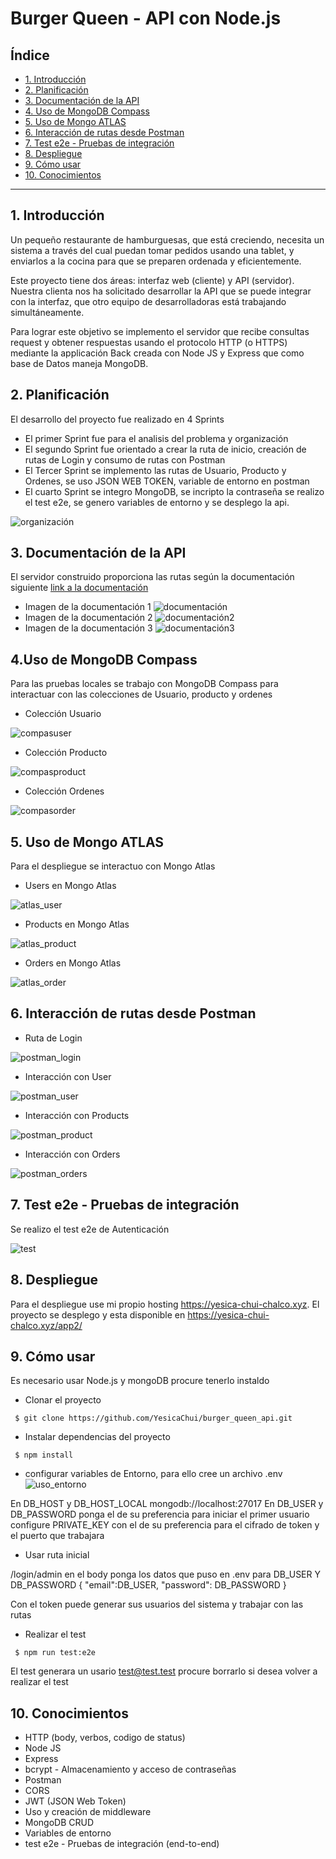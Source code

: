 # Burger Queen - API con Node.js

## Índice

* [1. Introducción](#1-introducción)
* [2. Planificación](#2-planificación)
* [3. Documentación de la API](#3-documentación-de-la-api)
* [4. Uso de MongoDB Compass](#4-uso-de-mongodb-compass)
* [5. Uso de Mongo ATLAS](#5-uso-de-mongo-atlas)
* [6. Interacción de rutas desde Postman](#6-interacción-de-rutas-desde-postman)
* [7. Test e2e - Pruebas de integración](#7-test-e2e-pruebas-de-integración)
* [8. Despliegue](#8-despliegue)
* [9. Cómo usar](#9-cómo-usar)
* [10. Conocimientos](#10-conocimientos)

***

## 1. Introducción

Un pequeño restaurante de hamburguesas, que está creciendo, necesita un sistema a través del cual puedan tomar pedidos usando una tablet, y enviarlos a la cocina para que se preparen ordenada y eficientemente.

Este proyecto tiene dos áreas: interfaz web (cliente) y API (servidor). Nuestra clienta nos ha solicitado desarrollar la API que se puede integrar con la interfaz, que otro equipo de desarrolladoras está trabajando simultáneamente.

Para lograr este objetivo se implemento el servidor que recibe consultas request y obtener respuestas usando el protocolo HTTP (o HTTPS) mediante la applicación Back creada con Node JS y Express que como base de Datos maneja MongoDB.

## 2. Planificación

El desarrollo del proyecto fue realizado en 4 Sprints

* El primer Sprint fue para el analisis del problema y organización
* El segundo Sprint fue orientado a crear la ruta de inicio, creación de rutas de Login y consumo de rutas con Postman
* El Tercer Sprint se implemento las rutas de Usuario, Producto y Ordenes, se uso JSON WEB TOKEN, variable de entorno en postman
* El  cuarto Sprint se integro MongoDB, se incripto la contraseña se realizo el test e2e, se genero variables de entorno y se desplego la api.

![organización](./imgReadme/organizacion.png)

## 3. Documentación de la API

El servidor construido proporciona las rutas según la documentación siguiente [link a la documentación](https://app.swaggerhub.com/apis-docs/ssinuco/BurgerQueenAPI/2.0.0)

* Imagen de la documentación 1
![documentación](./imgReadme/docu1.png)
* Imagen de la documentación 2
![documentación2](./imgReadme/docu2.png)
* Imagen de la documentación 3
![documentación3](./imgReadme/docu3.png)

## 4.Uso de MongoDB Compass

Para las pruebas locales se trabajo con MongoDB Compass para interactuar con las colecciones de Usuario, producto y ordenes


* Colección Usuario

![compasuser](./imgReadme/compas1.png)

* Colección Producto

![compasproduct](./imgReadme/compas_producto.png)

* Colección Ordenes

![compasorder](./imgReadme/compas_ordenes.png)

## 5. Uso de Mongo ATLAS

Para el despliegue se interactuo con Mongo Atlas


* Users en Mongo Atlas

![atlas_user](./imgReadme/atlas_user.png)

* Products en Mongo Atlas

![atlas_product](./imgReadme/atlas_product.png)

* Orders en Mongo Atlas

![atlas_order](./imgReadme/atlas_ordenes.png)


## 6. Interacción de rutas desde Postman

* Ruta de Login

![postman_login](./imgReadme/postman_login.png)
* Interacción con User

![postman_user](./imgReadme/postman_user.png)
* Interacción con Products

![postman_product](./imgReadme/postman_product.png)
* Interacción con Orders

![postman_orders](./imgReadme/postman_order.png)

## 7. Test e2e - Pruebas de integración

Se realizo el test e2e de Autenticación

![test](./imgReadme/test_e2e.png)

## 8. Despliegue

Para el despliegue use mi propio hosting https://yesica-chui-chalco.xyz.
El proyecto se desplego y esta disponible en https://yesica-chui-chalco.xyz/app2/


## 9. Cómo usar

Es necesario usar Node.js y mongoDB procure tenerlo instaldo

* Clonar el proyecto

` $ git clone https://github.com/YesicaChui/burger_queen_api.git`

* Instalar dependencias del proyecto

` $ npm install`

* configurar variables de Entorno, para ello cree un archivo .env
![uso_entorno](./imgReadme/uso_entorno.png)

En DB_HOST y DB_HOST_LOCAL mongodb://localhost:27017
En DB_USER y DB_PASSWORD ponga el de su preferencia para iniciar el primer usuario
configure PRIVATE_KEY con el de su preferencia para el cifrado de token
y el puerto que trabajara

* Usar ruta inicial

/login/admin
en el body ponga los datos que puso en .env para DB_USER Y DB_PASSWORD 
{
    "email":DB_USER,
    "password": DB_PASSWORD 
}

Con el token puede generar sus usuarios del sistema y trabajar con las rutas


* Realizar el test

` $ npm run test:e2e`

El test generara un usario test@test.test procure borrarlo si desea volver a realizar el test



## 10. Conocimientos

* HTTP (body, verbos, codigo de status)
* Node JS
* Express
* bcrypt - Almacenamiento y acceso de contraseñas
* Postman
* CORS
* JWT (JSON Web Token)
* Uso y creación de middleware
* MongoDB CRUD
* Variables de entorno 
* test e2e - Pruebas de integración (end-to-end)

